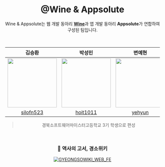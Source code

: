 <div align="center">
  
# @Wine & Appsolute
Wine & Appsolute는 웹 개발 동아리 [**Wine**](https://github.com/webisnoteasy)과 앱 개발 동아리 **Appsolute**가 연합하여 구성된 팀입니다.

<br>

| 김승환 | 박성민 | 변예현 | 손보석 | 성홍제 | 유진승 |
|:--:|:--:|:--:|:--:|:--:|:--:|
| <a href="https://github.com/silofn523"><img width="160px" src="https://avatars.githubusercontent.com/u/133765171?v=4" /></a> | <a href="https://github.com/hoit1011"><img width="160px" src="https://avatars.githubusercontent.com/u/133091225?v=4" /></a> | <a href="https://github.com/yehyun207"><img width="160px" src="https://avatars.githubusercontent.com/u/127202879?v=4" /></a> | <a href="https://github.com/dya-only"><img width="160px" src="https://avatars.githubusercontent.com/u/51194584?v=4" /></a> | <a href="https://github.com/806gw"><img width="160px" src="https://avatars.githubusercontent.com/u/133763382?v=4" /></a> | <a href="https://github.com/wlstmd"><img width="160px" src="https://avatars.githubusercontent.com/u/127307160?v=4" /></a> |
| [silofn523](https://github.com/silofn523) | [hoit1011](https://github.com/hoit1011) | [yehyun](https://github.com/yehyun207) | [dya-only](https://github.com/dya-only) | [806gw](https://github.com/806gw) | [wlstmd](https://github.com/wlstmd) |

> 경북소프트웨어마이스터고등학교 3기 학생으로 편성

<br>

### 🌳 역사의 고서, 경소위키
<a href="https://github.com/WineAndAppsolute/GYEONGSOWIKI_WEB_FE">
<picture>
  <source media="(prefers-color-scheme: dark)" srcset="https://ghrs.vercel.app/api/pin/?username=WineAndAppsolute&repo=GYEONGSOWIKI_WEB_FE&theme=github_dark"/>
  <img alt="GYEONGSOWIKI_WEB_FE" src="https://ghrs.vercel.app/api/pin/?username=WineAndAppsolute&repo=GYEONGSOWIKI_WEB_FE">
</picture>
</a>



</div>
